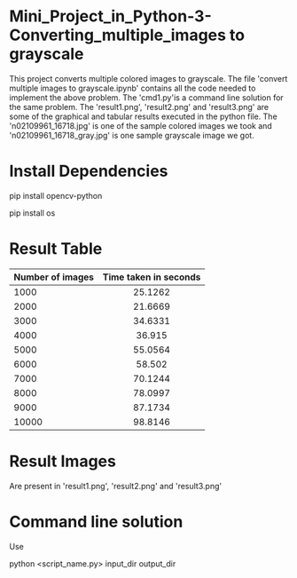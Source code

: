 # Mini_Project_in_Python-3-Converting_multiple_images to grayscale

This project converts multiple colored images to grayscale. The file 'convert multiple images to grayscale.ipynb' contains all the code needed to implement the above problem. The 'cmd1.py'is a command line solution for the same problem. The 'result1.png', 'result2.png' and 'result3.png' are some of the graphical and tabular results executed in the python file. The 'n02109961_16718.jpg' is one of the sample colored images we took and 'n02109961_16718_gray.jpg' is one sample grayscale image we got.

# Install Dependencies

pip install opencv-python

pip install os


# Result Table


|   Number of images |   Time taken in seconds |
|-------------------- | :-------------------------:|
|               1000 |                 25.1262 |
|               2000 |                 21.6669 |
|               3000 |                 34.6331 |
|               4000 |                 36.915  |
|               5000 |                 55.0564 |
|               6000 |                 58.502  |
|               7000 |                 70.1244 |
|               8000 |                 78.0997 |
|               9000 |                 87.1734 |
|              10000 |                 98.8146 |


# Result Images

Are present in 'result1.png', 'result2.png' and 'result3.png'

# Command line solution

Use

python <script_name.py> input_dir output_dir
